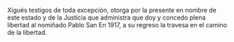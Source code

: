 Xigués testigos de toda excepción, otorga por la presente
en nombre de este estado y de la Justicia que administra
que doy y concedo plena libertad al nomiñado Pablo San
En 1917, a su regreso la travesa en el camino de
la libertad.
